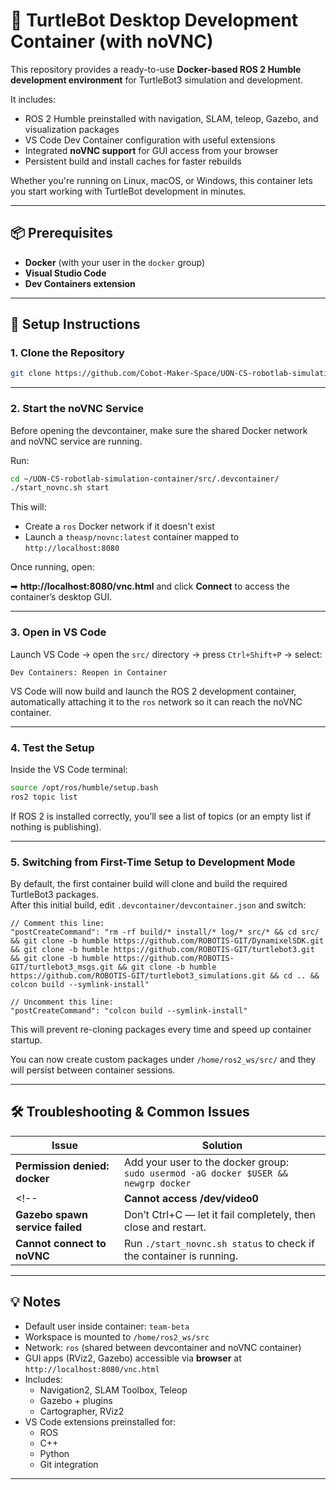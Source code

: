 # 🐢 TurtleBot Desktop Development Container (with noVNC)

This repository provides a ready-to-use **Docker-based ROS 2 Humble development environment** for TurtleBot3 simulation and development.  

It includes:
- ROS 2 Humble preinstalled with navigation, SLAM, teleop, Gazebo, and visualization packages  
- VS Code Dev Container configuration with useful extensions  
- Integrated **noVNC support** for GUI access from your browser  
- Persistent build and install caches for faster rebuilds  

Whether you're running on Linux, macOS, or Windows, this container lets you start working with TurtleBot development in minutes.

---

## 📦 Prerequisites

- **Docker** (with your user in the `docker` group)
- **Visual Studio Code**
- **Dev Containers extension**

---

## 🔧 Setup Instructions

### 1. Clone the Repository

```bash
git clone https://github.com/Cobot-Maker-Space/UON-CS-robotlab-simulation-container.git
```

---

### 2. Start the noVNC Service

Before opening the devcontainer, make sure the shared Docker network and noVNC service are running.  

Run:

```bash
cd ~/UON-CS-robotlab-simulation-container/src/.devcontainer/
./start_novnc.sh start
```

This will:
- Create a `ros` Docker network if it doesn't exist
- Launch a `theasp/novnc:latest` container mapped to `http://localhost:8080`

Once running, open:

➡ **http://localhost:8080/vnc.html** and click **Connect** to access the container’s desktop GUI.

---

### 3. Open in VS Code

Launch VS Code → open the `src/` directory → press `Ctrl+Shift+P` → select:

```
Dev Containers: Reopen in Container
```

VS Code will now build and launch the ROS 2 development container, automatically attaching it to the `ros` network so it can reach the noVNC container.

---

### 4. Test the Setup

Inside the VS Code terminal:

```bash
source /opt/ros/humble/setup.bash
ros2 topic list
```

If ROS 2 is installed correctly, you’ll see a list of topics (or an empty list if nothing is publishing).

---


### 5. Switching from First-Time Setup to Development Mode

By default, the first container build will clone and build the required TurtleBot3 packages.  
After this initial build, edit `.devcontainer/devcontainer.json` and switch:

```jsonc
// Comment this line:
"postCreateCommand": "rm -rf build/* install/* log/* src/* && cd src/ && git clone -b humble https://github.com/ROBOTIS-GIT/DynamixelSDK.git && git clone -b humble https://github.com/ROBOTIS-GIT/turtlebot3.git && git clone -b humble https://github.com/ROBOTIS-GIT/turtlebot3_msgs.git && git clone -b humble https://github.com/ROBOTIS-GIT/turtlebot3_simulations.git && cd .. && colcon build --symlink-install"

// Uncomment this line:
"postCreateCommand": "colcon build --symlink-install"
```

This will prevent re-cloning packages every time and speed up container startup.  

You can now create custom packages under `/home/ros2_ws/src/` and they will persist between container sessions.

---

## 🛠 Troubleshooting & Common Issues

| Issue | Solution |
|------|----------|
| **Permission denied: docker** | Add your user to the docker group:<br>`sudo usermod -aG docker $USER && newgrp docker` |
<!-- | **Cannot access /dev/video0** | Add your user to the `video` group:<br>`sudo usermod -aG video $USER` | -->
| **Gazebo spawn service failed** | Don’t Ctrl+C — let it fail completely, then close and restart. |
| **Cannot connect to noVNC** | Run `./start_novnc.sh status` to check if the container is running. |

---

## 💡 Notes

- Default user inside container: `team-beta`
- Workspace is mounted to `/home/ros2_ws/src`
- Network: `ros` (shared between devcontainer and noVNC container)
- GUI apps (RViz2, Gazebo) accessible via **browser** at `http://localhost:8080/vnc.html`
- Includes:
  - Navigation2, SLAM Toolbox, Teleop
  - Gazebo + plugins
  - Cartographer, RViz2
- VS Code extensions preinstalled for:
  - ROS
  - C++
  - Python
  - Git integration

---
